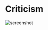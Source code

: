 Criticism
========

![screenshot](https://github.com/Eric-Gonzalez/criticism/raw/master/device_frame.png "screenshot")
